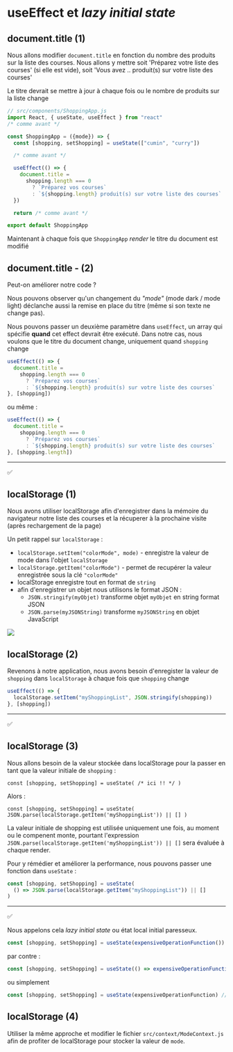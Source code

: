 # useEffect et _lazy initial state_

## document.title (1)

Nous allons modifier `document.title` en fonction du nombre des produits sur la liste des courses.
Nous allons y mettre soit 'Préparez votre liste des courses' (si elle est vide), soit 'Vous avez .. produit(s) sur votre liste des courses'

Le titre devrait se mettre à jour à chaque fois ou le nombre de produits sur la liste change

```javascript
// src/components/ShoppingApp.js
import React, { useState, useEffect } from "react"
/* comme avant */

const ShoppingApp = ({mode}) => {
  const [shopping, setShopping] = useState(["cumin", "curry"])

  /* comme avant */

  useEffect(() => {
    document.title =
      shopping.length === 0
        ? `Préparez vos courses`
        : `${shopping.length} produit(s) sur votre liste des courses`
  })

  return /* comme avant */

export default ShoppingApp
```

Maintenant à chaque fois que `ShoppingApp` _render_ le titre du document est modifié

## document.title - (2)

Peut-on améliorer notre code ?

Nous pouvons observer qu'un changement du _"mode"_ (mode dark / mode light) déclanche aussi la remise en place du titre (même si son texte ne change pas).

Nous pouvons passer un deuxième paramètre dans `useEffect`, un array qui spécifie **quand** cet effect devrait être exécuté. Dans notre cas, nous voulons que le titre du document change, uniquement quand `shopping` change

```javascript
useEffect(() => {
  document.title =
    shopping.length === 0
      ? `Préparez vos courses`
      : `${shopping.length} produit(s) sur votre liste des courses`
}, [shopping])
```

ou même :

```javascript
useEffect(() => {
  document.title =
    shopping.length === 0
      ? `Préparez vos courses`
      : `${shopping.length} produit(s) sur votre liste des courses`
}, [shopping.length])
```

---

✅

## localStorage (1)

Nous avons utiliser localStorage afin d'enregistrer dans la mémoire du navigateur notre liste des courses et la récuperer à la prochaine visite (après rechargement de la page)

Un petit rappel sur `localStorage` :

- `localStorage.setItem("colorMode", mode)` - enregistre la valeur de mode dans l'objet `localStorage`
- `localStorage.getItem("colorMode")` - permet de recupérer la valeur enregistrée sous la clé `"colorMode"`
- localStorage enregistre tout en format de `string`
- afin d'enregistrer un objet nous utilisons le format JSON :
  - `JSON.stringify(myObjet)` transforme objet `myObjet` en string format JSON
  - `JSON.parse(myJSONString)` transforme `myJSONString` en objet JavaScript

![](https://wptemplates.pehaa.com/assets/alyra/localStorage.png)

## localStorage (2)

Revenons à notre application, nous avons besoin d'enregister la valeur de `shopping` dans `localStorage` à chaque fois que `shopping` change

```javascript
useEffect(() => {
  localStorage.setItem("myShoppingList", JSON.stringify(shopping))
}, [shopping])
```

---

✅

## localStorage (3)

Nous allons besoin de la valeur stockée dans localStorage pour la passer en tant que la valeur initiale de `shopping` :

`const [shopping, setShopping] = useState( /* ici !! */ )`

Alors :

`const [shopping, setShopping] = useState( JSON.parse(localStorage.getItem('myShoppingList')) || [] )`

La valeur initiale de shopping est utilisée uniquement une fois, au moment ou le compenent monte, pourtant l'expression `JSON.parse(localStorage.getItem('myShoppingList')) || []` sera évaluée à chaque render.

Pour y rémédier et améliorer la performance, nous pouvons passer une fonction dans `useState` :

```javascript
const [shopping, setShopping] = useState(
  () => JSON.parse(localStorage.getItem("myShoppingList")) || []
)
```

---

✅

Nous appelons cela _lazy initial state_ ou état local initial paresseux.

```javascript
const [shopping, setShopping] = useState(expensiveOperationFunction()) // pas bien 👎
```

par contre :

```javascript
const [shopping, setShopping] = useState(() => expensiveOperationFunction()) //  bien 👍
```

ou simplement

```javascript
const [shopping, setShopping] = useState(expensiveOperationFunction) //  bien 👍
```

## localStorage (4)

Utiliser la même approche et modifier le fichier `src/context/ModeContext.js` afin de profiter de localStorage pour stocker la valeur de `mode`.
